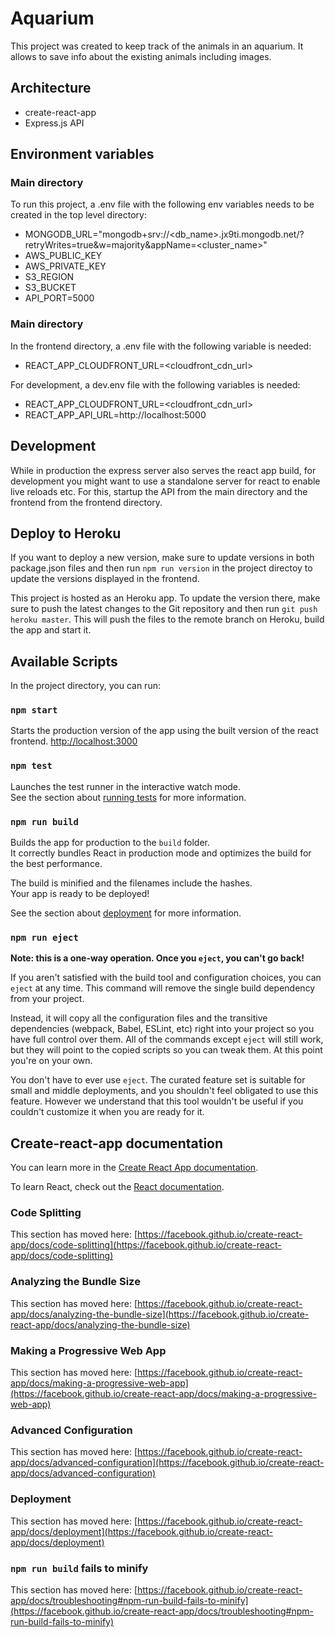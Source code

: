 # Aquarium

This project was created to keep track of the animals in an aquarium. It allows to save info about the existing animals including images.

## Architecture

- create-react-app
- Express.js API

## Environment variables

### Main directory

To run this project, a .env file with the following env variables needs to be created in the top level directory:

- MONGODB_URL="mongodb+srv://<db_name>.jx9ti.mongodb.net/?retryWrites=true&w=majority&appName=<cluster_name>"
- AWS_PUBLIC_KEY
- AWS_PRIVATE_KEY
- S3_REGION
- S3_BUCKET
- API_PORT=5000

### Main directory

In the frontend directory, a .env file with the following variable is needed:

- REACT_APP_CLOUDFRONT_URL=<cloudfront_cdn_url>

For development, a dev.env file with the following variables is needed:

- REACT_APP_CLOUDFRONT_URL=<cloudfront_cdn_url>
- REACT_APP_API_URL=http://localhost:5000

## Development

While in production the express server also serves the react app build, for development you might want to use a standalone server for react to enable live reloads etc. For this, startup the API from the main directory and the frontend from the frontend directory.

## Deploy to Heroku

If you want to deploy a new version, make sure to update versions in both package.json files and then run `npm run version` in the project directoy to update the versions displayed in the frontend.

This project is hosted as an Heroku app. To update the version there, make sure to push the latest changes to the Git repository and then run `git push heroku master`. This will push the files to the remote branch on Heroku, build the app and start it.

## Available Scripts

In the project directory, you can run:

### `npm start`

Starts the production version of the app using the built version of the react frontend. [http://localhost:3000](http://localhost:3000)

### `npm test`

Launches the test runner in the interactive watch mode.\
See the section about [running tests](https://facebook.github.io/create-react-app/docs/running-tests) for more information.

### `npm run build`

Builds the app for production to the `build` folder.\
It correctly bundles React in production mode and optimizes the build for the best performance.

The build is minified and the filenames include the hashes.\
Your app is ready to be deployed!

See the section about [deployment](https://facebook.github.io/create-react-app/docs/deployment) for more information.

### `npm run eject`

**Note: this is a one-way operation. Once you `eject`, you can't go back!**

If you aren't satisfied with the build tool and configuration choices, you can `eject` at any time. This command will remove the single build dependency from your project.

Instead, it will copy all the configuration files and the transitive dependencies (webpack, Babel, ESLint, etc) right into your project so you have full control over them. All of the commands except `eject` will still work, but they will point to the copied scripts so you can tweak them. At this point you're on your own.

You don't have to ever use `eject`. The curated feature set is suitable for small and middle deployments, and you shouldn't feel obligated to use this feature. However we understand that this tool wouldn't be useful if you couldn't customize it when you are ready for it.

## Create-react-app documentation

You can learn more in the [Create React App documentation](https://facebook.github.io/create-react-app/docs/getting-started).

To learn React, check out the [React documentation](https://reactjs.org/).

### Code Splitting

This section has moved here: [https://facebook.github.io/create-react-app/docs/code-splitting](https://facebook.github.io/create-react-app/docs/code-splitting)

### Analyzing the Bundle Size

This section has moved here: [https://facebook.github.io/create-react-app/docs/analyzing-the-bundle-size](https://facebook.github.io/create-react-app/docs/analyzing-the-bundle-size)

### Making a Progressive Web App

This section has moved here: [https://facebook.github.io/create-react-app/docs/making-a-progressive-web-app](https://facebook.github.io/create-react-app/docs/making-a-progressive-web-app)

### Advanced Configuration

This section has moved here: [https://facebook.github.io/create-react-app/docs/advanced-configuration](https://facebook.github.io/create-react-app/docs/advanced-configuration)

### Deployment

This section has moved here: [https://facebook.github.io/create-react-app/docs/deployment](https://facebook.github.io/create-react-app/docs/deployment)

### `npm run build` fails to minify

This section has moved here: [https://facebook.github.io/create-react-app/docs/troubleshooting#npm-run-build-fails-to-minify](https://facebook.github.io/create-react-app/docs/troubleshooting#npm-run-build-fails-to-minify)
